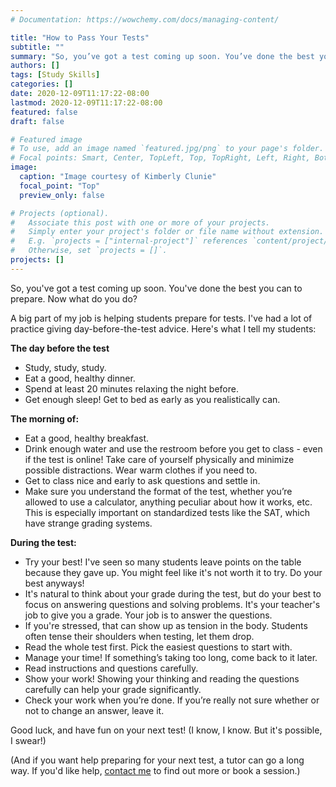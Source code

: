 ```yaml
---
# Documentation: https://wowchemy.com/docs/managing-content/

title: "How to Pass Your Tests"
subtitle: ""
summary: "So, you’ve got a test coming up soon. You’ve done the best you can to prepare. Now what do you do?"
authors: []
tags: [Study Skills]
categories: []
date: 2020-12-09T11:17:22-08:00
lastmod: 2020-12-09T11:17:22-08:00
featured: false
draft: false

# Featured image
# To use, add an image named `featured.jpg/png` to your page's folder.
# Focal points: Smart, Center, TopLeft, Top, TopRight, Left, Right, BottomLeft, Bottom, BottomRight.
image:
  caption: "Image courtesy of Kimberly Clunie"
  focal_point: "Top"
  preview_only: false

# Projects (optional).
#   Associate this post with one or more of your projects.
#   Simply enter your project's folder or file name without extension.
#   E.g. `projects = ["internal-project"]` references `content/project/deep-learning/index.md`.
#   Otherwise, set `projects = []`.
projects: []
---
```


So, you've got a test coming up soon. You've done the best you can to prepare. Now what do you do?

A big part of my job is helping students prepare for tests. I've had a lot of practice giving day-before-the-test advice. Here's what I tell my students:  

**The day before the test**

  * Study, study, study.
  * Eat a good, healthy dinner.
* Spend at least 20 minutes relaxing the night before.
* Get enough sleep! Get to bed as early as you realistically can.

**The morning of:**

* Eat a good, healthy breakfast.
* Drink enough water and use the restroom before you get to class - even if the test is online! Take care of yourself physically and minimize possible distractions. Wear warm clothes if you need to.
* Get to class nice and early to ask questions and settle in.
* Make sure you understand the format of the test, whether you’re allowed to use a calculator, anything peculiar about how it works, etc. This is especially important on standardized tests like the SAT, which have strange grading systems.

**During the test:**

* Try your best! I've seen so many students leave points on the table because they gave up. You might feel like it's not worth it to try. Do your best anyways!  
* It's natural to think about your grade during the test, but do your best to focus on answering questions and solving problems. It's your teacher's job to give you a grade. Your job is to answer the questions.  
* If you're stressed, that can show up as tension in the body. Students often tense their shoulders when testing, let them drop.
* Read the whole test first. Pick the easiest questions to start with.
* Manage your time! If something’s taking too long, come back to it later.
* Read instructions and questions carefully.
* Show your work! Showing your thinking and reading the questions carefully can help your grade significantly.
* Check your work when you’re done. If you’re really not sure whether or not to change an answer, leave it.


Good luck, and have fun on your next test!
(I know, I know. But it's possible, I swear!)


(And if you want help preparing for your next test, a tutor can go a long way. If you'd like help, [contact me](about/#contact) to find out more or book a session.)  
